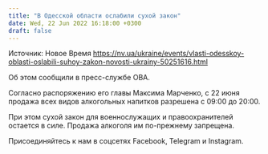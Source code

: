 ```yaml
---
title: "В Одесской области ослабили сухой закон"
date: Wed, 22 Jun 2022 16:18:00 +0300
draft: false
---
```

Источник: Новое Время https://nv.ua/ukraine/events/vlasti-odesskoy-oblasti-oslabili-suhoy-zakon-novosti-ukrainy-50251616.html


Об этом сообщили в пресс-службе ОВА.

Согласно распоряжению его главы Максима Марченко, с 22 июня продажа всех видов алкогольных напитков разрешена с 09:00 до 20:00.

При этом сухой закон для военнослужащих и правоохранителей остается в силе. Продажа алкоголя им по-прежнему запрещена.

Присоединяйтесь к нам в соцсетях Facebook, Telegram и Instagram.
